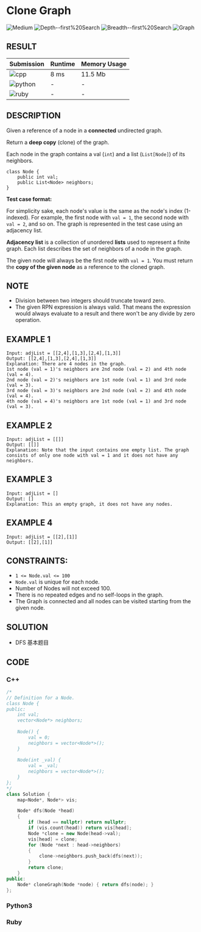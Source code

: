 # Clone Graph

![Medium](https://img.shields.io/badge/-Medium-f0ad4e.svg) ![Depth--first%20Search](https://img.shields.io/badge/-Depth--first%20Search-007ec6.svg) ![Breadth--first%20Search](https://img.shields.io/badge/-Breadth--first%20Search-007ec6.svg) ![Graph](https://img.shields.io/badge/-Graph-007ec6.svg)

## RESULT

| Submission                                                        | Runtime | Memory Usage |
| ----------------------------------------------------------------- | ------- | ------------ |
| ![cpp](https://img.shields.io/badge/leetcode150-cpp-f34b7d.svg)   | 8 ms    | 11.5 Mb      |
| ![python](https://img.shields.io/badge/leetcode150-py-3572A5.svg) | -       | -            |
| ![ruby](https://img.shields.io/badge/leetcode150-rb-701516.svg)   | -       | -            |

## DESCRIPTION

Given a reference of a node in a **connected** undirected graph.

Return a **deep copy** (clone) of the graph.

Each node in the graph contains a val (`int`) and a list (`List[Node]`) of its neighbors.

```plain
class Node {
    public int val;
    public List<Node> neighbors;
}
```

**Test case format:**

For simplicity sake, each node's value is the same as the node's index (1-indexed). For example, the first node with `val = 1`, the second node with `val = 2`, and so on. The graph is represented in the test case using an adjacency list.

**Adjacency list** is a collection of unordered **lists** used to represent a finite graph. Each list describes the set of neighbors of a node in the graph.

The given node will always be the first node with `val = 1`. You must return the **copy of the given node** as a reference to the cloned graph.

## NOTE

* Division between two integers should truncate toward zero.
* The given RPN expression is always valid. That means the expression would always evaluate to a result and there won't be any divide by zero operation.

## EXAMPLE 1

```plain
Input: adjList = [[2,4],[1,3],[2,4],[1,3]]
Output: [[2,4],[1,3],[2,4],[1,3]]
Explanation: There are 4 nodes in the graph.
1st node (val = 1)'s neighbors are 2nd node (val = 2) and 4th node (val = 4).
2nd node (val = 2)'s neighbors are 1st node (val = 1) and 3rd node (val = 3).
3rd node (val = 3)'s neighbors are 2nd node (val = 2) and 4th node (val = 4).
4th node (val = 4)'s neighbors are 1st node (val = 1) and 3rd node (val = 3).
```

## EXAMPLE 2

```plain
Input: adjList = [[]]
Output: [[]]
Explanation: Note that the input contains one empty list. The graph consists of only one node with val = 1 and it does not have any neighbors.
```

## EXAMPLE 3

```plain
Input: adjList = []
Output: []
Explanation: This an empty graph, it does not have any nodes.
```

## EXAMPLE 4

```plain
Input: adjList = [[2],[1]]
Output: [[2],[1]]
```

## CONSTRAINTS:

* `1 <= Node.val <= 100`
* `Node.val` is unique for each node.
* Number of Nodes will not exceed 100.
* There is no repeated edges and no self-loops in the graph.
* The Graph is connected and all nodes can be visited starting from the given node.

## SOLUTION

* DFS 基本题目

## CODE

### C++

```cpp
/*
// Definition for a Node.
class Node {
public:
    int val;
    vector<Node*> neighbors;
    
    Node() {
        val = 0;
        neighbors = vector<Node*>();
    }
    
    Node(int _val) {
        val = _val;
        neighbors = vector<Node*>();
    }
};
*/
class Solution {
    map<Node*, Node*> vis;

    Node* dfs(Node *head)
    {
        if (head == nullptr) return nullptr;
        if (vis.count(head)) return vis[head];
        Node *clone = new Node(head->val);
        vis[head] = clone;
        for (Node *next : head->neighbors)
        {
            clone->neighbors.push_back(dfs(next));
        }
        return clone;
    }
public:
    Node* cloneGraph(Node *node) { return dfs(node); }
};
```

### Python3

### Ruby
